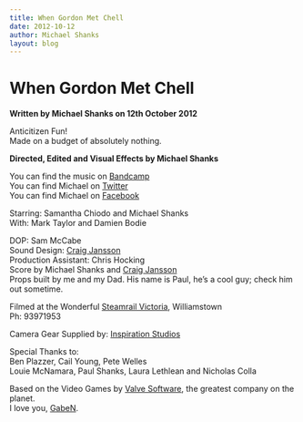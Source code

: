 ```yaml
---
title: When Gordon Met Chell
date: 2012-10-12
author: Michael Shanks
layout: blog
---
```

# When Gordon Met Chell

**Written by Michael Shanks on 12th October 2012**

Anticitizen Fun!  
Made on a budget of absolutely nothing.

**Directed, Edited and Visual Effects by Michael Shanks**

You can find the music on [Bandcamp](http://timtimfed.bandcamp.com/)  
You can find Michael on [Twitter](http://ltnt.tv/timtimfedtwitter)  
You can find Michael on [Facebook](http://ltnt.tv/timtimfedfb)

Starring: Samantha Chiodo and Michael Shanks  
With: Mark Taylor and Damien Bodie

DOP: Sam McCabe  
Sound Design: [Craig Jansson](http://craigjansson.com)  
Production Assistant: Chris Hocking  
Score by Michael Shanks and [Craig Jansson](http://craigjansson.com)  
Props built by me and my Dad. His name is Paul, he’s a cool guy; check him out sometime.

Filmed at the Wonderful [Steamrail Victoria](http://www.steamrail.com.au/), Williamstown  
Ph: 93971953

Camera Gear Supplied by: [Inspiration Studios](http://inspirationstudios.com.au)

Special Thanks to:  
Ben Plazzer, Cail Young, Pete Welles  
Louie McNamara, Paul Shanks, Laura Lethlean and Nicholas Colla

Based on the Video Games by [Valve Software](http://www.valvesoftware.com/), the greatest company on the planet.  
I love you, [GabeN](http://en.wikipedia.org/wiki/Gabe_Newell).